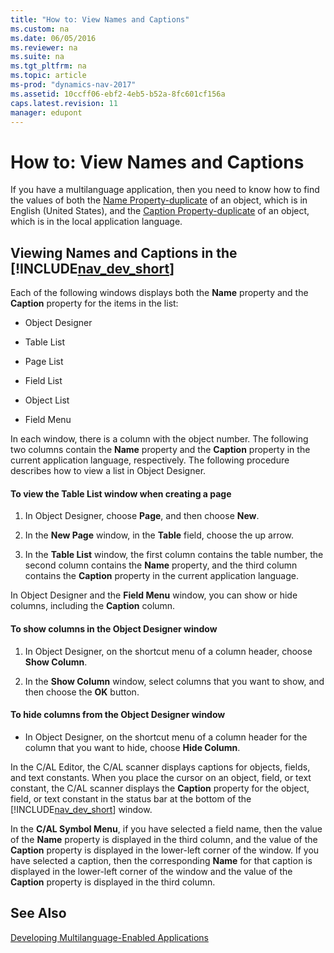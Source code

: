 ```yaml
---
title: "How to: View Names and Captions"
ms.custom: na
ms.date: 06/05/2016
ms.reviewer: na
ms.suite: na
ms.tgt_pltfrm: na
ms.topic: article
ms-prod: "dynamics-nav-2017"
ms.assetid: 10ccff06-ebf2-4eb5-b52a-8fc601cf156a
caps.latest.revision: 11
manager: edupont
---
```

# How to: View Names and Captions
If you have a multilanguage application, then you need to know how to find the values of both the [Name Property-duplicate](Name-Property-duplicate.md) of an object, which is in English \(United States\), and the [Caption Property-duplicate](Caption-Property-duplicate.md) of an object, which is in the local application language.  
  
## Viewing Names and Captions in the [!INCLUDE[nav_dev_short](includes/nav_dev_short_md.md)]  
 Each of the following windows displays both the **Name** property and the **Caption** property for the items in the list:  
  
-   Object Designer  
  
-   Table List  
  
-   Page List  
  
-   Field List  
  
-   Object List  
  
-   Field Menu  
  
 In each window, there is a column with the object number. The following two columns contain the **Name** property and the **Caption** property in the current application language, respectively. The following procedure describes how to view a list in Object Designer.  
  
#### To view the Table List window when creating a page  
  
1.  In Object Designer, choose **Page**, and then choose **New**.  
  
2.  In the **New Page** window, in the **Table** field, choose the up arrow.  
  
3.  In the **Table List** window, the first column contains the table number, the second column contains the **Name** property, and the third column contains the **Caption** property in the current application language.  
  
 In Object Designer and the **Field Menu** window, you can show or hide columns, including the **Caption** column.  
  
#### To show columns in the Object Designer window  
  
1.  In Object Designer, on the shortcut menu of a column header, choose **Show Column**.  
  
2.  In the **Show Column** window, select columns that you want to show, and then choose the **OK** button.  
  
#### To hide columns from the Object Designer window  
  
-   In Object Designer, on the shortcut menu of a column header for the column that you want to hide, choose **Hide Column**.  
  
 In the C/AL Editor, the C/AL scanner displays captions for objects, fields, and text constants. When you place the cursor on an object, field, or text constant, the C/AL scanner displays the **Caption** property for the object, field, or text constant in the status bar at the bottom of the [!INCLUDE[nav_dev_short](includes/nav_dev_short_md.md)] window.  
  
 In the **C/AL Symbol Menu**, if you have selected a field name, then the value of the **Name** property is displayed in the third column, and the value of the **Caption** property is displayed in the lower-left corner of the window. If you have selected a caption, then the corresponding **Name** for that caption is displayed in the lower-left corner of the window and the value of the **Caption** property is displayed in the third column.  
  
## See Also  
 [Developing Multilanguage-Enabled Applications](Developing-Multilanguage-Enabled-Applications.md)